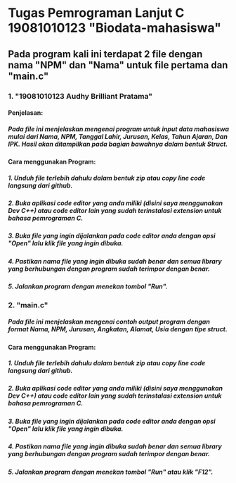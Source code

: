 # Tugas Pemrograman Lanjut C 19081010123 "Biodata-mahasiswa"

## Pada program kali ini terdapat 2 file dengan nama "NPM" dan "Nama" untuk file pertama dan "main.c"

### 1. "19081010123 Audhy Brilliant Pratama"
#### Penjelasan:

##### Pada file ini menjelaskan mengenai program untuk input data mahasiswa mulai dari Nama, NPM, Tanggal Lahir, Jurusan, Kelas, Tahun Ajaran, Dan IPK. Hasil akan ditampilkan pada bagian bawahnya dalam bentuk Struct.
#### Cara menggunakan Program:

##### 1. Unduh file terlebih dahulu dalam bentuk zip atau copy line code langsung dari github.
##### 2. Buka aplikasi code editor yang anda miliki (disini saya menggunakan Dev C++) atau code editor lain yang sudah terinstalasi extension untuk bahasa pemrograman C.
##### 3. Buka file yang ingin dijalankan pada code editor anda dengan opsi "Open" lalu klik file yang ingin dibuka.
##### 4. Pastikan nama file yang ingin dibuka sudah benar dan semua library yang berhubungan dengan program sudah terimpor dengan benar.
##### 5. Jalankan program dengan menekan tombol "Run".

### 2. "main.c"
##### Pada file ini menjelaskan mengenai contoh output program dengan format Nama, NPM, Jurusan, Angkatan, Alamat, Usia dengan tipe struct.
#### Cara menggunakan Program:

##### 1. Unduh file terlebih dahulu dalam bentuk zip atau copy line code langsung dari github.
##### 2. Buka aplikasi code editor yang anda miliki (disini saya menggunakan Dev C++) atau code editor lain yang sudah terinstalasi extension untuk bahasa pemrograman C.
##### 3. Buka file yang ingin dijalankan pada code editor anda dengan opsi "Open" lalu klik file yang ingin dibuka.
##### 4. Pastikan nama file yang ingin dibuka sudah benar dan semua library yang berhubungan dengan program sudah terimpor dengan benar.
##### 5. Jalankan program dengan menekan tombol "Run" atau klik "F12".
